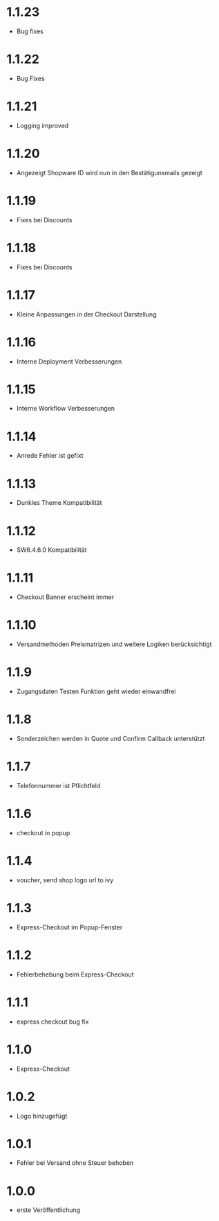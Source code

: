 # 1.1.23
- Bug fixes
# 1.1.22
- Bug Fixes
# 1.1.21
- Logging improved
# 1.1.20
- Angezeigt Shopware ID wird nun in den Bestätigunsmails gezeigt
# 1.1.19
- Fixes bei Discounts
# 1.1.18
- Fixes bei Discounts
# 1.1.17
- Kleine Anpassungen in der Checkout Darstellung
# 1.1.16
- Interne Deployment Verbesserungen
# 1.1.15
- Interne Workflow Verbesserungen
# 1.1.14
- Anrede Fehler ist gefixt
# 1.1.13
- Dunkles Theme Kompatibilität
# 1.1.12
- SW6.4.6.0 Kompatibilität
# 1.1.11
- Checkout Banner erscheint immer
# 1.1.10
- Versandmethoden Preismatrizen und weitere Logiken berücksichtigt
# 1.1.9
- Zugangsdaten Testen Funktion geht wieder einwandfrei
# 1.1.8
- Sonderzeichen werden in Quote und Confirm Callback unterstützt
# 1.1.7
- Telefonnummer ist Pflichtfeld
# 1.1.6
- checkout in popup
# 1.1.4
- voucher, send shop logo url to ivy
# 1.1.3
- Express-Checkout im Popup-Fenster
# 1.1.2
- Fehlerbehebung beim Express-Checkout
# 1.1.1
- express checkout bug fix
# 1.1.0
- Express-Checkout
# 1.0.2
- Logo hinzugefügt
# 1.0.1
- Fehler bei Versand ohne Steuer behoben
# 1.0.0
- erste Veröffentlichung

